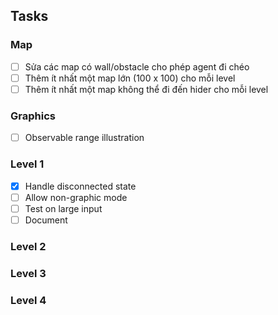 ## Tasks

### Map
- [ ] Sửa các map có wall/obstacle cho phép agent đi chéo
- [ ] Thêm ít nhất một map lớn (100 x 100) cho mỗi level
- [ ] Thêm ít nhất một map không thể đi đến hider cho mỗi level

### Graphics
- [ ] Observable range illustration

### Level 1
- [x] Handle disconnected state
- [ ] Allow non-graphic mode
- [ ] Test on large input
- [ ] Document

### Level 2

### Level 3

### Level 4